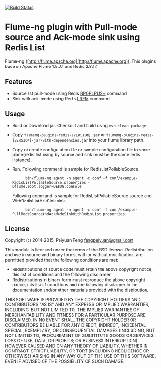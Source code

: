 [![Build Status](https://travis-ci.org/[fengpeiyuan]/[flumeng-plugins-redis].png)](https://travis-ci.org/[fengpeiyuan]/[flumeng-plugins-redis])
# Flume-ng plugin with Pull-mode source and Ack-mode sink using Redis List

Flume-ng ([http://flume.apache.org](http://flume.apache.org)). This plugins base on Apache Flume 1.5.0.1 and
Redis 2.8.17.

## Features

* Source list pull-mode using Redis [RPOPLPUSH](http://redisdoc.com/list/rpoplpush.html) command
* Sink with ack-mode using Redis [LREM](http://redis.io/commands/lrem) command

## Usage

* Build or Download jar.
     Checkout and build using ```mvn clean package```
* Copy ```flumeng-plugins-redis-[VERSION].jar``` or ```flumeng-plugins-redis-[VERSION]-jar-with-dependencies.jar``` into your flume
   library path. 
* Copy or create configuration file or sample configuration file to some place(redis list using by source and sink must be the same redis instance).
* Run.
	 Following commend is sample for RedisListPollableSource
	
			bin/flume-ng agent -n agent -c conf -f conf/example-RedisListPollableSource.properties -Dflume.root.logger=DEBUG,console

	 Following command is sample for RedisListPollableSource source and WithRedisListAckSink sink.

			bin/flume-ng agent -n agent -c conf -f conf/example-PullModeSourceAndAckModeSinkWithRedisList.properties

## License

Copyright (c) 2014-2015, Peiyuan Feng <fengpeiyuan@gmail.com>.

This module is licensed under the terms of the BSD license.
Redistribution and use in source and binary forms, with or without
modification, are permitted provided that the following conditions
are met:

* Redistributions of source code must retain the above copyright notice, this list of conditions and the following disclaimer.
* Redistributions in binary form must reproduce the above copyright notice, this list of conditions and the following disclaimer in the documentation and/or other materials provided with the distribution.

THIS SOFTWARE IS PROVIDED BY THE COPYRIGHT HOLDERS AND CONTRIBUTORS
"AS IS" AND ANY EXPRESS OR IMPLIED WARRANTIES, INCLUDING, BUT NOT
LIMITED TO, THE IMPLIED WARRANTIES OF MERCHANTABILITY AND FITNESS FOR
A PARTICULAR PURPOSE ARE DISCLAIMED. IN NO EVENT SHALL THE COPYRIGHT
HOLDER OR CONTRIBUTORS BE LIABLE FOR ANY DIRECT, INDIRECT, INCIDENTAL,
SPECIAL, EXEMPLARY, OR CONSEQUENTIAL DAMAGES (INCLUDING, BUT NOT LIMITED
TO, PROCUREMENT OF SUBSTITUTE GOODS OR SERVICES; LOSS OF USE, DATA, OR
PROFITS; OR BUSINESS INTERRUPTION) HOWEVER CAUSED AND ON ANY THEORY OF
LIABILITY, WHETHER IN CONTRACT, STRICT LIABILITY, OR TORT (INCLUDING
NEGLIGENCE OR OTHERWISE) ARISING IN ANY WAY OUT OF THE USE OF THIS
SOFTWARE, EVEN IF ADVISED OF THE POSSIBILITY OF SUCH DAMAGE.
